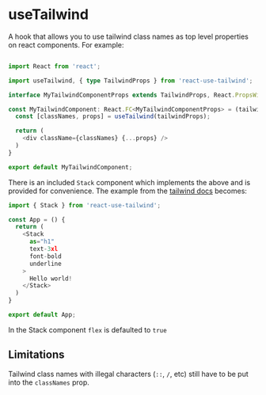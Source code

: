 # useTailwind

A hook that allows you to use tailwind class names as top level properties on react components. For example:

```typescript

import React from 'react';

import useTailwind, { type TailwindProps } from 'react-use-tailwind';

interface MyTailwindComponentProps extends TailwindProps, React.PropsWithChildren, React.HTMLAttributes<any> {}

const MyTailwindComponent: React.FC<MyTailwindComponentProps> = (tailwindProps) => {
  const [classNames, props] = useTailwind(tailwindProps);

  return (
    <div className={classNames} {...props} />
  )
}

export default MyTailwindComponent;
```

There is an included `Stack` component which implements the above and
is provided for convenience. The example from the [tailwind docs](https://tailwindcss.com/docs/guides/create-react-app) becomes:

```typescript
import { Stack } from 'react-use-tailwind';

const App = () {
  return (
    <Stack 
      as="h1" 
      text-3xl
      font-bold
      underline
    >
      Hello world!
    </Stack>
  )
}

export default App;
```

In the Stack component `flex` is defaulted to `true`

## Limitations
Tailwind class names with illegal characters (`::`, `/`, etc) still have to be put into the `classNames` prop. 
